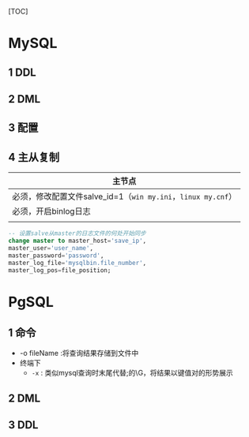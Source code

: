 [TOC]

# MySQL

## 1 DDL

## 2 DML

## 3 配置

## 4 主从复制

| 主节点                                                       |
| ------------------------------------------------------------ |
| 必须，修改配置文件salve_id=1（`win my.ini`，`linux my.cnf`） |
| 必须，开启binlog日志                                         |
|                                                              |

```sql
-- 设置salve从master的日志文件的何处开始同步
change master to master_host='save_ip', 
master_user='user_name', 
master_password='password', 
master_log_file='mysqlbin.file_number', 
master_log_pos=file_position;
```

# PgSQL

## 1 命令

+ -o fileName :将查询结果存储到文件中
+ 终端下 
  + `-x` : 类似mysql查询时末尾代替;的\G，将结果以键值对的形势展示 

## 2 DML

## 3 DDL

